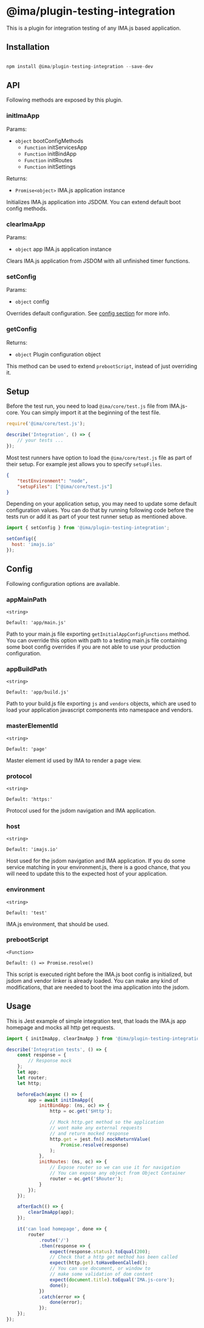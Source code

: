 # @ima/plugin-testing-integration

This is a plugin for integration testing of any IMA.js based application.

## Installation

```javascript

npm install @ima/plugin-testing-integration --save-dev

```

## API

Following methods are exposed by this plugin.

### initImaApp
Params:
- `object` bootConfigMethods
  - `Function` initServicesApp
  - `Function` initBindApp
  - `Function` initRoutes
  - `Function` initSettings

Returns:
- `Promise<object>` IMA.js application instance

Initializes IMA.js application into JSDOM. You can extend default boot config methods.

### clearImaApp
Params:
- `object` app IMA.js application instance

Clears IMA.js application from JSDOM with all unfinished timer functions.

### setConfig
Params:
- `object` config

Overrides default configuration. See [config section](#config) for more info.

### getConfig
Returns:
- `object` Plugin configuration object

This method can be used to extend `prebootScript`, instead of just overriding it.

## Setup

Before the test run, you need to load `@ima/core/test.js` file from IMA.js-core. You can simply import it at the beginning of the test file.

```javascript
require('@ima/core/test.js');

describe('Integration', () => {
	// your tests ...
});
```

Most test runners have option to load the `@ima/core/test.js` file as part of their setup. For example jest allows you to specify `setupFiles`.

```json
{
	"testEnvironment": "node",
	"setupFiles": ["@ima/core/test.js"]
}
```

Depending on your application setup, you may need to update some default configuration values. You can do that by running following code before the tests run or add it as part of your test runner setup as mentioned above.

```javascript
import { setConfig } from '@ima/plugin-testing-integration';

setConfig({
  host: 'imajs.io'
});
```

## Config

Following configuration options are available.

### appMainPath
`<string>`

`Default: 'app/main.js'`

Path to your main.js file exporting `getInitialAppConfigFunctions` method. You can override this option with path to a testing main.js file containing some boot config overrides if you are not able to use your production configuration.

### appBuildPath
`<string>`

`Default: 'app/build.js'`

Path to your build.js file exporting `js` and `vendors` objects, which are used to load your application javascript components into namespace and vendors.

### masterElementId
`<string>`

`Default: 'page'`

Master element id used by IMA to render a page view.

### protocol
`<string>`

`Default: 'https:'`

Protocol used for the jsdom navigation and IMA application.

### host
`<string>`

`Default: 'imajs.io'`

Host used for the jsdom navigation and IMA application. If you do some service matching in your environment.js, there is a good chance, that you will need to update this to the expected host of your application.

### environment
`<string>`

`Default: 'test'`

IMA.js environment, that should be used.

### prebootScript
`<Function>`

`Default: () => Promise.resolve()`

This script is executed right before the IMA.js boot config is initialized, but jsdom and vendor linker is already loaded. You can make any kind of modifications, that are needed to boot the ima application into the jsdom.

## Usage

This is Jest example of simple integration test, that loads the IMA.js app homepage and mocks all http get requests.

```javascript
import { initImaApp, clearImaApp } from '@ima/plugin-testing-integration';

describe('Integration tests', () => {
	const response = {
		// Response mock
	};
	let app;
	let router;
	let http;

	beforeEach(async () => {
		app = await initImaApp({
			initBindApp: (ns, oc) => {
				http = oc.get('$Http');

				// Mock http.get method so the application
				// wont make any external requests
				// and return mocked response
				http.get = jest.fn().mockReturnValue(
					Promise.resolve(response)
				);
			},
			initRoutes: (ns, oc) => {
				// Expose router so we can use it for navigation
				// You can expose any object from Object Container
				router = oc.get('$Router');
			}
		});
	});

	afterEach(() => {
		clearImaApp(app);
	});

	it('can load homepage', done => {
		router
			.route('/')
			.then(response => {
				expect(response.status).toEqual(200);
				// Check that a http get method has been called
				expect(http.get).toHaveBeenCalled();
				// You can use document, or window to
				// make some validation of dom content
				expect(document.title).toEqual('IMA.js-core');
				done();
			})
			.catch(error => {
				done(error);
			});
	});
});
```
